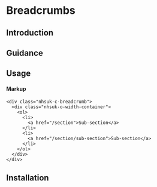 # Breadcrumbs

## Introduction

## Guidance

## Usage

#### Markup

    <div class="nhsuk-c-breadcrumb">
      <div class="nhsuk-o-width-container">
        <ol>
          <li>
            <a href="/section">Sub-section</a>
          </li>
          <li>
            <a href="/section/sub-section">Sub-section</a>
          </li>
        </ol>
      </div>
    </div>

## Installation
